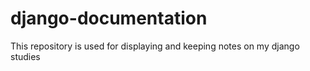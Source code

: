 # django-documentation
This repository is used for displaying and keeping notes on my django studies
